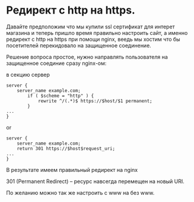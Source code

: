 # Редирект с http на https.
Давайте предположим что мы купили ssl сертификат для интерет магазина и теперь пришло время правильно настроить сайт, а именно  редирект с http на https при помощи nginx, веедь мы хостим что бы посетителей перекидовало на защищенное соединение.

Решение вопроса простое, нужно направлять пользователя на защищенное соединие сразу nginx-ом:

в секцию сервер
```nginx
server {
	server_name example.com;
		if ( $scheme = "http" ) {
			rewrite ^/(.*)$ https://$host/$1 permanent;
		}
...
}
```
or
```nginx
server {
    server_name example.com;
    return 301 https://$host$request_uri;
...
}
```
В результате имеем правильный редирект на nginx

301 (Permanent Redirect) – ресурс навсегда перемещен на новый URI.

По желанию можно так же настроить с www на без www.

